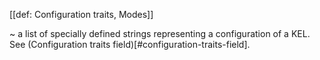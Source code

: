 [[def: Configuration traits, Modes]]

~ a list of specially defined strings representing a configuration of a KEL. See (Configuration traits field)[#configuration-traits-field].
